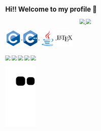 ## Hi!! Welcome to my profile 👋

<!-- Tabela -->
<div align="center">
  <a href="https://github.com/Giovanenero">
  <img height="150em" src="https://github-readme-stats.vercel.app/api?username=Giovanenero&show_icons=true&theme=dracula&include_all_commits=true&count_private=true"/>
  <img height="150em" src="https://github-readme-stats.vercel.app/api/top-langs/?username=Giovanenero&layout=compact&langs_count=7&theme=dracula"/>
</div>

<!-- Icone -->
<div style="display: inline_block, align: center"><br>
  <img align="center" alt="Giovane-C" height="50" width="50" src="https://github.com/devicons/devicon/blob/master/icons/c/c-original.svg">
  <img align="center" alt="Giovane-Java" height="50" width="50" src="https://github.com/devicons/devicon/blob/master/icons/cplusplus/cplusplus-original.svg">
  <img align="center" alt="Giovane-Cplusplus" height="50" width="50" src="https://github.com/devicons/devicon/blob/master/icons/java/java-original.svg">
  <img align="center" alt="Giovane-Latex" height="50" width="50" src="https://github.com/devicons/devicon/blob/master/icons/latex/latex-original.svg">
</div>

##

<div> 
   <a href="https://www.youtube.com/channel/UCUa8BOx2F3hlxgPcpZmnBnQ" target="_blank"><img src="https://img.shields.io/badge/YouTube-FF0000?style=for-the-badge&logo=youtube&logoColor=white" target="_blank"></a>
  <a href = "mailto:giovanesalvi@alunos.utfpr.edu.br"><img src="https://img.shields.io/badge/-Gmail-%23333?style=for-the-badge&logo=gmail&logoColor=white" target="_blank"></a>
  <a href="mailto:giovanelimas16@hotmail.com" target="_blank"><img src="https://img.shields.io/badge/Microsoft_Outlook-0078D4?style=for-the-badge&logo=microsoft-outlook&logoColor=white"></a> 
  <a href="https://www.linkedin.com/in/giovane-limas-salvi-726193245/" target="_blank"><img src="https://img.shields.io/badge/-LinkedIn-%230077B5?style=for-the-badge&logo=linkedin&logoColor=white" target="_blank"></a> 
  <a href="https://www.facebook.com/profile.php?id=100009005492236&sk=photos_by" target="_blank"><img src="https://img.shields.io/badge/Facebook-1877F2?style=for-the-badge&logo=facebook&logoColor=white"></a> 

  ![Snake animation](https://github.com/Giovanenero/Giovanenero/blob/output/github-contribution-grid-snake.svg)
</div>

